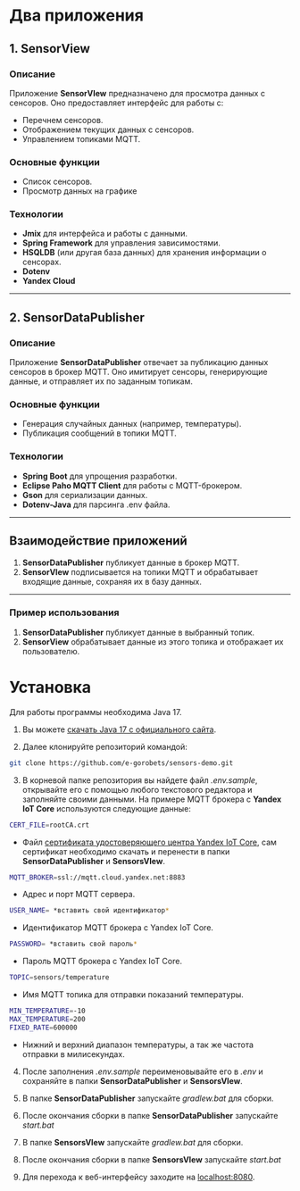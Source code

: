 # Два приложения

## 1. SensorView

### Описание
Приложение **SensorVIew** предназначено для просмотра данных с сенсоров. Оно предоставляет интерфейс для работы с:
- Перечнем сенсоров.
- Отображением текущих данных с сенсоров.
- Управлением топиками MQTT.

### Основные функции
- Список сенсоров.
- Просмотр данных на графике

### Технологии
- **Jmix** для интерфейса и работы с данными.
- **Spring Framework** для управления зависимостями.
- **HSQLDB** (или другая база данных) для хранения информации о сенсорах.
- **Dotenv**
- **Yandex Cloud** 

---

## 2. SensorDataPublisher

### Описание
Приложение **SensorDataPublisher** отвечает за публикацию данных сенсоров в брокер MQTT. Оно имитирует сенсоры, генерирующие данные, и отправляет их по заданным топикам.

### Основные функции
- Генерация случайных данных (например, температуры).
- Публикация сообщений в топики MQTT.

### Технологии
- **Spring Boot** для упрощения разработки.
- **Eclipse Paho MQTT Client** для работы с MQTT-брокером.
- **Gson** для сериализации данных.
- **Dotenv-Java** для парсинга .env файла.

---

## Взаимодействие приложений

1. **SensorDataPublisher** публикует данные в брокер MQTT.
2. **SensorVIew** подписывается на топики MQTT и обрабатывает входящие данные, сохраняя их в базу данных.

---

### Пример использования
1. **SensorDataPublisher** публикует данные в выбранный топик.
2. **SensorView** обрабатывает данные из этого топика и отображает их пользователю.


# Установка
Для работы программы необходима Java 17.

1. Вы можете [скачать Java 17 с официального сайта](https://www.oracle.com/java/technologies/javase/jdk17-archive-downloads.html).

2. Далее клонируйте репозиторий командой:
```bash
git clone https://github.com/e-gorobets/sensors-demo.git
```
3. В корневой папке репозитория вы найдете файл *.env.sample*, открывайте его с помощью любого текстового редактора и заполняйте своими данными. На примере MQTT брокера с **Yandex IoT Core** используются следующие данные:

```bash
CERT_FILE=rootCA.crt
```
- Файл [сертификата удостоверяющего центра Yandex IoT Core](https://storage.yandexcloud.net/mqtt/rootCA.crt), сам сертификат необходимо скачать и перенести в папки **SensorDataPublisher** и **SensorsVIew**.
```bash
MQTT_BROKER=ssl://mqtt.cloud.yandex.net:8883
```
- Адрес и порт MQTT сервера.
```bash
USER_NAME= *вставить свой идентификатор*
```
- Идентификатор MQTT брокера с Yandex IoT Core.
```bash
PASSWORD= *вставить свой пароль*
```
- Пароль MQTT брокера с Yandex IoT Core.
```bash
TOPIC=sensors/temperature
```
- Имя MQTT топика для отправки показаний температуры.
```bash
MIN_TEMPERATURE=-10
MAX_TEMPERATURE=200
FIXED_RATE=600000
```
- Нижний и верхний диапазон температуры, а так же частота отправки в милисекундах.

4. После заполнения *.env.sample* переименовывайте его в *.env* и сохраняйте в папки
**SensorDataPublisher** и **SensorsVIew**.

5. В папке  **SensorDataPublisher**  запускайте *gradlew.bat* для сборки.

6. После окончания сборки в папке **SensorDataPublisher** запускайте  *start.bat*

7. В папке  **SensorsVIew**  запускайте *gradlew.bat* для сборки.

8. После окончания сборки в папке  **SensorsVIew**  запускайте  *start.bat*

9. Для перехода к веб-интерфейсу заходите на [localhost:8080](localhost:8080).

